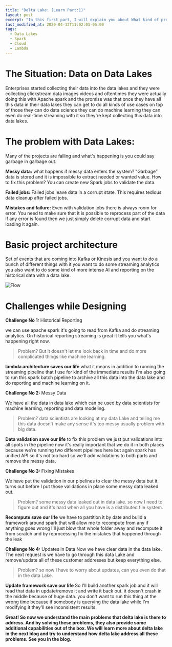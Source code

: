 ```yaml
---
title: "Delta Lake: (Learn Part:1)"
layout: post
excerpt: "In this first part, I will explain you about What kind of problem it causes for a typical data lake implementation"
last_modified_at: 2020-04-12T11:02:01-05:00
tags:
  - Data Lakes
  - Spark
  - Cloud
  - Lambda
---
```



# The Situation: Data on Data Lakes

Enterprises started collecting their data into the data lakes and they were collecting clickstream data images videos and oftentimes they were actually doing this with Apache spark and the promise was that once they have all this data in their data lakes they can get to do all kinds of use cases on top of those they can do data science they can do machine learning they can even do real-time streaming with it so they're kept collecting this data into data lakes.

# The problem with Data Lakes:

Many of the projects are falling and what's happening is you could say garbage in garbage out.

**Messy data:** what happens if messy data enters the system? “Garbage” data is stored and it is impossible to extract needed or wanted value. How to fix this problem? You can create new Spark jobs to validate the data.

**Failed jobs:** Failed jobs leave data in a corrupt state. This requires tedious data cleanup after failed jobs.

**Mistakes and failure:** Even with validation jobs there is always room for error. You need to make sure that it is possible to reprocess part of the data if any error is found then we just simply delete corrupt data and start loading it again.

# Basic project architecture

Set of events that are coming into Kafka or Kinesis and you want to do a bunch of different things with it you want to do some streaming analytics you also want to do some kind of more intense AI and reporting on the historical data with a data lake.

![Flow](https://github.com/gurditsingh/blog/blob/gh-pages/_screenshots/datalake.jpg?raw=true)

# Challenges while Designing

**Challenge No 1:** Historical Reporting

we can use apache spark it's going to read from Kafka and do streaming analytics. On historical reporting streaming is great it tells you what's happening right now.
> Problem?
 But it doesn't let me look back in time and do more complicated things like machine learning. 


**lambda architecture saves our life** what it means in addition to running the streaming pipeline that I use for kind of the immediate results I'm also going to run this spark batch pipeline to archive all this data into the data lake and do reporting and machine learning on it.


**Challenge No 2:** Messy Data

We have all the data in data lake which can be used by data scientists for machine learning, reporting and data modeling.

> Problem?
> data scientists are looking at my data Lake and telling me this data doesn't make any sense it's too messy usually problem with big data.

**Data validation save our life**  to fix this problem we just put validations into all spots in the pipeline now it's really important that we do it in both places because we're running two different pipelines here but again spark has unified API so it's not too hard so we'll add validations to both parts and remove the messy data.


**Challenge No 3:** Fixing Mistakes

We have put the validation in our pipelines to clear the messy data but it turns out before I put those validations in place some messy data leaked out.
> Problem?
some messy data leaked out in data lake. so now I need to figure out and it's hard when all you have is a distributed file system.

**Recompute save our life** we have to partition it by date and build a framework around spark that will allow me to recompute from any if anything goes wrong I'll just blow that whole folder away and recompute it from scratch and by reprocessing fix the mistakes that happened through the leak 


**Challenge No 4:** Updates in Data
Now we have clear data in the data lake. The next request is we have to go through this data Lake and remove/update all of these customer addresses but keep everything else.

> Problem?
 so now I have to worry about updates, can you even do that in the data Lake.

**Update framework save our life** So I'll build another spark job and it will read that data in update/remove it and write it back out. it doesn't crash in the middle because of huge data. you don't want to run this thing at the wrong time because if somebody is querying the data lake while I'm modifying it they'll see inconsistent results.


**Great! So now we understand the main problems that delta lake is there to address. And by solving these problems, they also provide some additional capabilities out of the box. We will learn more about delta lake in the next blog and try to understand how delta lake address all these problems. See you in the blog.**
